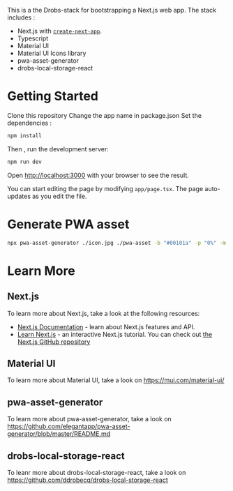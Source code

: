This is a the Drobs-stack for bootstrapping a Next.js web app.
The stack includes :
 - Next.js with [`create-next-app`](https://github.com/vercel/next.js/tree/canary/packages/create-next-app).
 - Typescript
 - Material UI
 - Material UI Icons library
 - pwa-asset-generator
 - drobs-local-storage-react

# Getting Started
Clone this repository
Change the app name in package.json
Set the dependencies :
```bash
npm install
```

Then , run the development server:
```bash
npm run dev
```

Open [http://localhost:3000](http://localhost:3000) with your browser to see the result.

You can start editing the page by modifying `app/page.tsx`. The page auto-updates as you edit the file.

# Generate PWA asset
```bash
npx pwa-asset-generator ./icon.jpg ./pwa-asset -b "#00101a" -p "0%" -m ./pwa-asset/site.webmanifest -i ./pwa-asset/index.html -q 100 -f -w -d -x 
```

# Learn More
## Next.js
To learn more about Next.js, take a look at the following resources:
- [Next.js Documentation](https://nextjs.org/docs) - learn about Next.js features and API.
- [Learn Next.js](https://nextjs.org/learn) - an interactive Next.js tutorial.
You can check out [the Next.js GitHub repository](https://github.com/vercel/next.js/)
## Material UI
To learn more about Material UI, take a look on https://mui.com/material-ui/
## pwa-asset-generator
To learn more about pwa-asset-generator, take a look on https://github.com/elegantapp/pwa-asset-generator/blob/master/README.md
## drobs-local-storage-react
To leanr more about drobs-local-storage-react, take a look on https://github.com/ddrobecq/drobs-local-storage-react